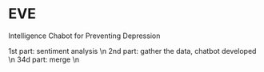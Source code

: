 # EVE
Intelligence Chabot for Preventing Depression

1st part: sentiment analysis \n
2nd part: gather the data, chatbot developed \n
34d part: merge \n
